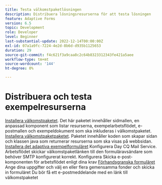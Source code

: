```yaml
---
title: Testa välkomstpaketlösningen
description: Distribuera lösningsresurserna för att testa lösningen
feature: Adaptive Forms
version: 6.5
topic: Development
role: Developer
level: Beginner
last-substantial-update: 2022-12-14T00:00:00Z
exl-id: 07a1a9fc-7224-4e2d-8b6d-d935b1125653
duration: 29
source-git-commit: f4c621f3a9caa8c2c64b8323312343fe421a5aee
workflow-type: tm+mt
source-wordcount: '144'
ht-degree: 0%

---
```


# Distribuera och testa exempelresurserna

[Installera välkomstpaketet](assets/welcomekit.zip). Det här paketet innehåller sidmallen, en anpassad komponent som listar resurserna, exempelarbetsflödet, e-postmallen och exempeldokument som ska inkluderas i välkomstpaketet.
[Installera välkomstpaketpaketet](assets/welcomekit.core-1.0.0-SNAPSHOT.jar). Paketet innehåller koden som skapar sidan och klassen java som returnerar resurserna som ska visas på webbsidan.
[Installera det adaptiva exempelformuläret](assets/account-openeing-form.zip)
Konfigurera Day CQ Mail Service. Arbetsflödet skickar välkomstpaketlänken till den formuläravsändare som behöver SMTP konfigurerat korrekt.
Konfigurera Skicka e-post-komponenten för arbetsflödet enligt dina krav
[Förhandsgranska formuläret](http://localhost:4502/content/dam/formsanddocuments/co-operators/accountopeningform/jcr:content?wcmmode=disabled)
Ange dina uppgifter och välj en eller flera gemensamma fonder och skicka in formuläret
Du bör få ett e-postmeddelande med en länk till välkomstpaketet
